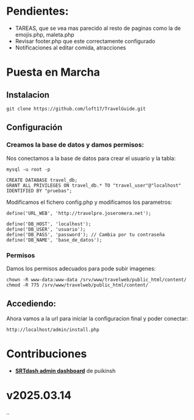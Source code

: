 # Pendientes:
- TAREAS, que se vea mas parecido al resto de paginas como la de emojis.php, maleta.php
- Revisar footer.php que este correctamente configurado
- Notificaciones al editar comida, atracciones


# Puesta en Marcha
## Instalacion
```
git clone https://github.com/loft17/TravelGuide.git
```

## Configuración


### Creamos la base de datos y damos permisos:
Nos conectamos a la base de datos para crear el usuario y la tabla:
```
mysql -u root -p
```

```
CREATE DATABASE travel_db;
GRANT ALL PRIVILEGES ON travel_db.* TO "travel_user"@"localhost" IDENTIFIED BY "pruebas";
```

Modificamos el fichero config.php y modificamos los parametros:
```
define('URL_WEB', 'http://travelpre.joseromera.net');

define('DB_HOST', 'localhost');
define('DB_USER', 'usuario');
define('DB_PASS', 'password'); // Cambia por tu contraseña
define('DB_NAME', 'base_de_datos');
```

### Permisos
Damos los permisos adecuados para pode subir imagenes:
```
chown -R www-data:www-data /srv/www/travelweb/public_html/content/
chmod -R 775 /srv/www/travelweb/public_html/content/
```

## Accediendo:
Ahora vamos a la url para iniciar la configuracion final y poder conectar:
```
http://localhost/admin/install.php
```

# Contribuciones
- **[SRTdash admin dashboard](https://github.com/puikinsh/srtdash-admin-dashboard)** de puikinsh

# v2025.03.14
..
